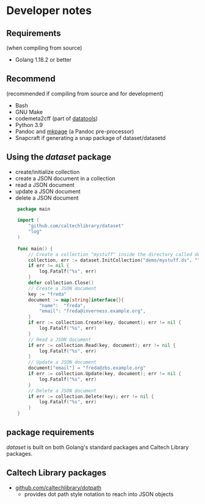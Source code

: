 
# Developer notes

## Requirements

(when compiling from source)

- Golang 1.18.2 or better

## Recommend

(recommended if compiling from source and for development)

- Bash
- GNU Make
- codemeta2cff (part of [datatools](https://github.com/caltechlibrary/datatools))
- Python 3.9
- Pandoc and [mkpage](https://github.com/caltechlibrary/mkpage) (a Pandoc pre-processor)
- Snapcraft if generating a snap package of dataset/datasetd

## Using the _dataset_ package

- create/initialize collection
- create a JSON document in a collection
- read a JSON document
- update a JSON document
- delete a JSON document

```go
    package main
    
    import (
        "github.com/caltechlibrary/dataset"
        "log"
    )
    
    func main() {
        // Create a collection "mystuff" inside the directory called demo
        collection, err := dataset.InitCollection("demo/mystuff.ds", "")
        if err != nil {
            log.Fatalf("%s", err)
        }
        defer collection.Close()
        // Create a JSON document
        key := "freda"
        document := map[string]interface{}{
            "name":  "freda",
            "email": "freda@inverness.example.org",
        }
        if err := collection.Create(key, document); err != nil {
            log.Fatalf("%s", err)
        }
        // Read a JSON document
        if err := collection.Read(key, document); err != nil {
            log.Fatalf("%s", err)
        }
        // Update a JSON document
        document["email"] = "freda@zbs.example.org"
        if err := collection.Update(key, document); err != nil {
            log.Fatalf("%s", err)
        }
        // Delete a JSON document
        if err := collection.Delete(key); err != nil {
            log.Fatalf("%s", err)
        }
    }
```


## package requirements

_dataset_ is built on both Golang's standard packages and Caltech Library 
packages.

## Caltech Library packages

- [github.com/caltechlibrary/dotpath](https://github.com/caltechlibrary/dotpath)
  - provides dot path style notation to reach into JSON objects

